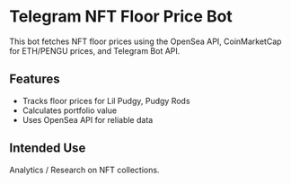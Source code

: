 # Telegram NFT Floor Price Bot

This bot fetches NFT floor prices using the OpenSea API, CoinMarketCap for ETH/PENGU prices, and Telegram Bot API.

## Features
- Tracks floor prices for Lil Pudgy, Pudgy Rods
- Calculates portfolio value
- Uses OpenSea API for reliable data

## Intended Use
Analytics / Research on NFT collections.
